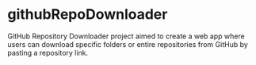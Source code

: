 # githubRepoDownloader
GitHub Repository Downloader project aimed to create a web app where users can download specific folders or entire repositories from GitHub by pasting a repository link.
